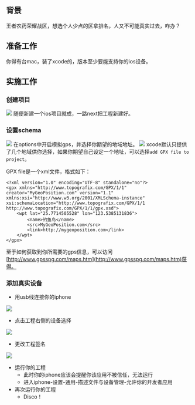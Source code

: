 ## 背景
王者农药荣耀战区，想选个人少点的区拿排名，人又不可能真实过去，咋办？

## 准备工作
你得有台mac，装了xcode的，版本至少要能支持你的ios设备。

## 实施工作
### 创建项目
![](https://ws3.sinaimg.cn/large/006tKfTcgy1fhntbj0xl4j312u0q5ada.jpg)
随便新建一个ios项目就成，一路next把工程新建好。

### 设置schema
![](https://ws1.sinaimg.cn/large/006tKfTcgy1fhntclav24j30uw0e7ach.jpg)
在options中开启模拟gps，并选择你期望的地域地址。
![](https://ws2.sinaimg.cn/large/006tKfTcgy1fhntcuyojpj30p80ecmzg.jpg)
xcode默认只提供了几个地域供你选择，如果你期望自己设定一个地址，可以选择`add GPX file to project`。

GPX file是一个xml文件，格式如下：

```
<?xml version="1.0" encoding="UTF-8" standalone="no"?>
<gpx xmlns="http://www.topografix.com/GPX/1/1" creator="MyGeoPosition.com" version="1.1" xmlns:xsi="http://www.w3.org/2001/XMLSchema-instance" xsi:schemaLocation="http://www.topografix.com/GPX/1/1 http://www.topografix.com/GPX/1/1/gpx.xsd">
    <wpt lat="25.7714505528" lon="123.5385131836">
        <name>钓鱼岛</name>
        <src>MyGeoPosition.com</src>
        <link>http://mygeoposition.com</link>
    </wpt>
</gpx>

```

至于如何获取到你所需要的gps信息，可以访问[http://www.gpsspg.com/maps.htm](http://www.gpsspg.com/maps.htm)获得。

### 添加真实设备
- 用usb线连接你的iphone

![](https://ws4.sinaimg.cn/large/006tKfTcgy1fhntdb1jjcj30c206swfd.jpg)

- 点击工程右侧的设备选择

![](https://ws3.sinaimg.cn/large/006tKfTcgy1fhntdjsestj309z0dkq47.jpg)

- 更改工程签名

![](https://ws1.sinaimg.cn/large/006tKfTcgy1fhntdrd0kkj312w0q00xw.jpg)

- 运行你的工程
    - 此时你的iphone应该会提醒你该应用不被信任，无法运行
    - 进入iphone-设置-通用-描述文件与设备管理-允许你的开发者应用
- 再次运行你的工程
    - Disco！

